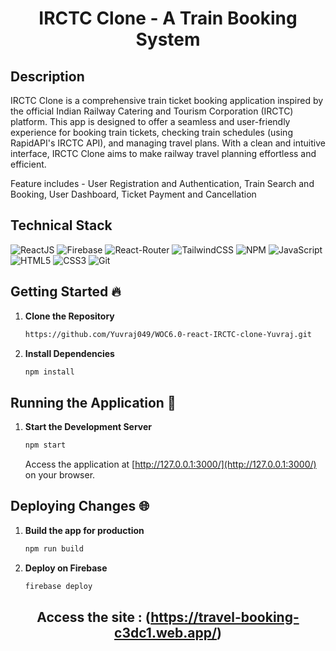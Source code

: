 <div align="center">

# IRCTC Clone - A Train Booking System</div>

## Description 

IRCTC Clone is a comprehensive train ticket booking application inspired by the official Indian Railway Catering and Tourism Corporation (IRCTC) platform. This app is designed to offer a seamless and user-friendly experience for booking train tickets, checking train schedules (using RapidAPI's IRCTC API), and managing travel plans. With a clean and intuitive interface, IRCTC Clone aims to make railway travel planning effortless and efficient.

Feature includes - User Registration and Authentication, Train Search and Booking, User Dashboard, Ticket Payment and Cancellation

## Technical Stack 

![ReactJS](https://img.shields.io/badge/React-61DAFB.svg?style=for-the-badge&logo=React&logoColor=black)
![Firebase](https://img.shields.io/badge/Firebase-DD2C00.svg?style=for-the-badge&logo=Firebase&logoColor=white)
![React-Router](https://img.shields.io/badge/React%20Router-CA4245.svg?style=for-the-badge&logo=React-Router&logoColor=white)
![TailwindCSS](https://img.shields.io/badge/Tailwind%20CSS-06B6D4.svg?style=for-the-badge&logo=Tailwind-CSS&logoColor=white)
![NPM](https://img.shields.io/badge/npm-CB3837.svg?style=for-the-badge&logo=npm&logoColor=white)
![JavaScript](https://img.shields.io/badge/JavaScript-F7DF1E.svg?style=for-the-badge&logo=JavaScript&logoColor=black)
![HTML5](https://img.shields.io/badge/html5-%23E34F26.svg?&style=for-the-badge&logo=html5&logoColor=white)
![CSS3](https://img.shields.io/badge/css3-%231572B6.svg?&style=for-the-badge&logo=css3&logoColor=white)
![Git](https://img.shields.io/badge/git-%23F05033.svg?&style=for-the-badge&logo=git&logoColor=white)


## Getting Started 🔥

1. **Clone the Repository**
   ```bash
   https://github.com/Yuvraj049/WOC6.0-react-IRCTC-clone-Yuvraj.git
   ```

2. **Install Dependencies**
   ```bash
   npm install
   ```

## Running the Application 🚀

1. **Start the Development Server**
   
   ```bash
   npm start
   ```
   Access the application at [http://127.0.0.1:3000/](http://127.0.0.1:3000/) on your browser.

## Deploying Changes 🌐

1. **Build the app for production**
   ```bash
   npm run build
   ```
   
2. **Deploy on Firebase**
   ```bash
   firebase deploy
   ```

<div align="center">

## Access the site : (https://travel-booking-c3dc1.web.app/)</div>

